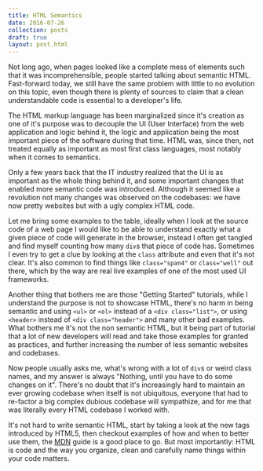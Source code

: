 ```yaml
---
title: HTML Semantics
date: 2016-07-26
collection: posts
draft: true
layout: post.html
---
```


Not long ago, when pages looked like a complete mess of elements such that it was incomprehensible, people started
talking about semantic HTML. Fast-forward today, we still have the same problem with little to no evolution on this topic,
even though there is plenty of sources to claim that a clean understandable code is essential to a developer's life.

The HTML markup language has been marginalized since it's creation as one of it's purpose was to decouple the
UI (User Interface) from the web application and logic behind it, the logic and application being the most important
piece of the software during that time. HTML was, since then, not treated equally as important as most first
class languages, most notably when it comes to semantics.

Only a few years back that the IT industry realized that the UI is as important as the whole thing behind it,
and some important changes that enabled more semantic code was introduced. Although it seemed like a revolution
not many changes was observed on the codebases: we have now pretty websites but with a ugly complex HTML code.

Let me bring some examples to the table, ideally when I look at the source code of a web page I would
like to be able to understand exactly what a given piece of code will generate in the browser, instead I often
get tangled and find myself counting how many `div`s that piece of code has. Sometimes I even try to get a clue
by looking at the `class` attribute and even that it's not clear. It's also common to find things like `class="span4"`
or `class="well"` out there, which by the way are real live examples of one of the most used UI frameworks.

Another thing that bothers me are those "Getting Started" tutorials, while I understand the purpose is not
to showcase HTML, there's no harm in being semantic and using `<ul>` or `<ol>` instead of a `<div class="list">`,
or using `<header>` instead of `<div class="header">` and many other bad examples. What bothers me it's not the non
semantic HTML, but it being part of tutorial that a lot of new developers will read and take those examples for
granted as practices, and further increasing the number of less semantic websites and codebases.

Now people usually asks me, what's wrong with a lot of `div`s or weird class names, and my answer is always
"Nothing, until you have to do some changes on it". There's no doubt that it's increasingly hard to maintain
an ever growing codebase when itself is not ubiquitous, everyone that had to re-factor a big complex dubious codebase will sympathize,
and for me that was literally every HTML codebase I worked with.

It's not hard to write semantic HTML, start by taking a look at the new tags introduced by HTML5, then checkout
examples of how and when to better use them, the [MDN](https://developer.mozilla.org/en-US/docs/Web/Guide/HTML/HTML5)
guide is a good place to go. But most importantly: HTML is code and the way you organize, clean and
carefully name things within your code matters.
